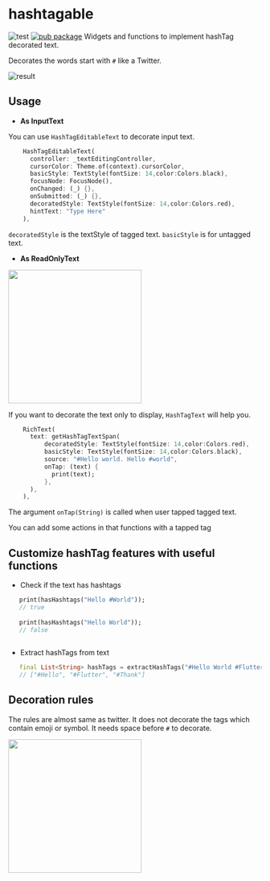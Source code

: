 
# hashtagable 

![test](https://github.com/santa112358/hashtagable/workflows/test/badge.svg) [![pub package](https://img.shields.io/pub/v/hashtagable.svg)](https://pub.dev/packages/hashtagable)
Widgets and functions to implement hashTag decorated text.

Decorates the words start with `#` like a Twitter.


![result](https://user-images.githubusercontent.com/43510799/76334550-88a32b00-6336-11ea-8209-baa65ede1ca1.gif)

## Usage

- **As InputText**

You can use `HashTagEditableText` to decorate input text.
```dart
    HashTagEditableText(
      controller: _textEditingController,
      cursorColor: Theme.of(context).cursorColor,
      basicStyle: TextStyle(fontSize: 14,color:Colors.black),
      focusNode: FocusNode(),
      onChanged: (_) {},
      onSubmitted: (_) {},
      decoratedStyle: TextStyle(fontSize: 14,color:Colors.red),
      hintText: "Type Here"
    ),
```
`decoratedStyle` is the textStyle of tagged text. `basicStyle` is for untagged text.




- **As ReadOnlyText**

<img src="https://user-images.githubusercontent.com/43510799/76335010-3a425c00-6337-11ea-98ed-d0bbf1cd4590.png" width = "265"/>

If you want to decorate the text only to display, `HashTagText` will help you.
```dart
    RichText(
      text: getHashTagTextSpan(
          decoratedStyle: TextStyle(fontSize: 14,color:Colors.red),
          basicStyle: TextStyle(fontSize: 14,color:Colors.black),
          source: "#Hello world. Hello #world",
          onTap: (text) {
            print(text);
          },
      ),
    ),
```

The argument `onTap(String)` is called when user tapped tagged text. 

You can add some actions in that functions with a tapped tag

## Customize hashTag features with useful functions

- Check if the text has hashtags
```dart
   print(hasHashtags("Hello #World")); 
   // true
   
   print(hasHashtags("Hello World"));
   // false
   
```
- Extract hashTags from text
```dart
   final List<String> hashTags = extractHashTags("#Hello World #Flutter Dart #Thank you");
   // ["#Hello", "#Flutter", "#Thank"]

```


## Decoration rules

The rules are almost same as twitter. It does not decorate the tags which contain emoji or symbol.
It needs space before `#` to decorate.


<img src="https://user-images.githubusercontent.com/43510799/76335013-3c0c1f80-6337-11ea-8047-745082c52df4.png" width = "265"/>



